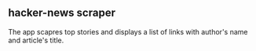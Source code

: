 ## hacker-news scraper
The app scapres top stories and displays a list of links with author's name and article's title.